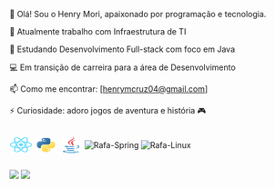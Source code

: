 👋 Olá! Sou o Henry Mori, apaixonado por programação e tecnologia.

🔭 Atualmente trabalho com Infraestrutura de TI

🌱 Estudando Desenvolvimento Full-stack com foco em Java

💻 Em transição de carreira para a área de Desenvolvimento

📫 Como me encontrar: [henrymcruz04@gmail.com]

⚡ Curiosidade: adoro jogos de aventura e história 🎮
<div style="display: inline-block"><br>
  <img align="center" alt="Rafa-React" height="30" width="40" src="https://raw.githubusercontent.com/devicons/devicon/master/icons/react/react-original.svg">
  <img align="center" alt="Rafa-Python" height="30" width="40" src="https://raw.githubusercontent.com/devicons/devicon/master/icons/python/python-original.svg">
  <img align="center" alt="Rafa-Java" height="30" width="40" src="https://raw.githubusercontent.com/devicons/devicon/master/icons/java/java-original.svg">
  <img align="center" alt="Rafa-Spring" height="30" width="80" src="https://cdn.jsdelivr.net/gh/devicons/devicon/icons/spring/spring-original-wordmark.svg">
  <img align="center" alt="Rafa-Linux" height="30" width="40" src="https://cdn.jsdelivr.net/gh/devicons/devicon/icons/linux/linux-original.svg">
</div>


  
  ##
 
<div> 
  <a href = "mailto:henrymcruz04@gmail.com"><img src="https://img.shields.io/badge/-Gmail-%23333?style=for-the-badge&logo=gmail&logoColor=white" target="_blank"></a>
  <a href="https://www.linkedin.com/in/henry-mori-442782192/" target="_blank"><img src="https://img.shields.io/badge/-LinkedIn-%230077B5?style=for-the-badge&logo=linkedin&logoColor=white" target="_blank"></a> 
  
</div>

